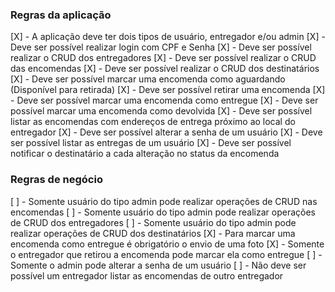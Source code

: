 ### Regras da aplicação

[X] - A aplicação deve ter dois tipos de usuário, entregador e/ou admin
[X] - Deve ser possível realizar login com CPF e Senha
[X] - Deve ser possível realizar o CRUD dos entregadores
[X] - Deve ser possível realizar o CRUD das encomendas
[X] - Deve ser possível realizar o CRUD dos destinatários
[X] - Deve ser possível marcar uma encomenda como aguardando (Disponível para retirada)
[X] - Deve ser possível retirar uma encomenda
[X] - Deve ser possível marcar uma encomenda como entregue
[X] - Deve ser possível marcar uma encomenda como devolvida
[X] - Deve ser possível listar as encomendas com endereços de entrega próximo ao local do entregador
[X] - Deve ser possível alterar a senha de um usuário
[X] - Deve ser possível listar as entregas de um usuário
[X] - Deve ser possível notificar o destinatário a cada alteração no status da encomenda

### Regras de negócio

[ ] - Somente usuário do tipo admin pode realizar operações de CRUD nas encomendas
[ ] - Somente usuário do tipo admin pode realizar operações de CRUD dos entregadores
[ ] - Somente usuário do tipo admin pode realizar operações de CRUD dos destinatários
[X] - Para marcar uma encomenda como entregue é obrigatório o envio de uma foto
[X] - Somente o entregador que retirou a encomenda pode marcar ela como entregue
[ ] - Somente o admin pode alterar a senha de um usuário
[ ] - Não deve ser possível um entregador listar as encomendas de outro entregador